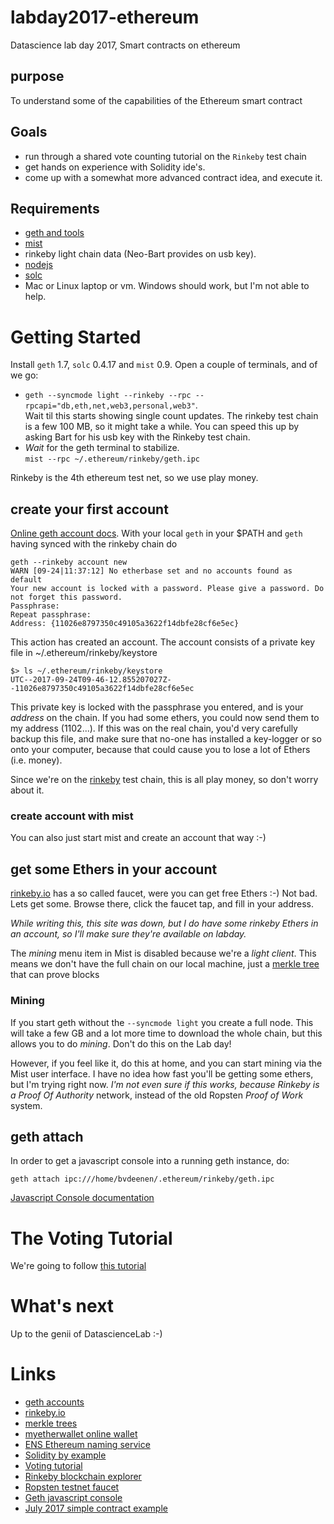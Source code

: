 # labday2017-ethereum
Datascience lab day 2017, Smart contracts on ethereum

## purpose
To understand some of the capabilities of the Ethereum smart contract

## Goals

* run through a shared vote counting tutorial on the `Rinkeby` test chain
* get hands on experience with Solidity ide's.
* come up with a somewhat more advanced contract idea, and execute it.

## Requirements

* [geth and tools](https://geth.ethereum.org/downloads/)
* [mist](https://github.com/ethereum/mist/releases)
* rinkeby light chain data (Neo-Bart provides on usb key).
* [nodejs](https://nodejs.org/en/download/)
* [solc](https://github.com/ethereum/solidity/releases)
* Mac or Linux laptop or vm. Windows should work, but I'm not able to help.

# Getting Started

Install `geth` 1.7, `solc` 0.4.17  and `mist` 0.9. Open a couple of terminals, and of we go:

* `geth --syncmode light --rinkeby --rpc --rpcapi="db,eth,net,web3,personal,web3"`.  
  Wait til this starts showing single count updates. The rinkeby test chain is
  a few 100 MB, so it might take a while.  You can speed this up by asking Bart for his usb key with the Rinkeby test
  chain.
* _Wait_ for the geth terminal to stabilize.    
  `mist --rpc ~/.ethereum/rinkeby/geth.ipc`

Rinkeby is the 4th ethereum test net, so we use play money.

## create your first account

[Online geth account docs][1]. With your local `geth` in your $PATH and `geth` having synced with the rinkeby chain do

    geth --rinkeby account new
    WARN [09-24|11:37:12] No etherbase set and no accounts found as default 
    Your new account is locked with a password. Please give a password. Do not forget this password.
    Passphrase: 
    Repeat passphrase: 
    Address: {11026e8797350c49105a3622f14dbfe28cf6e5ec}

This action has created an account. The account consists of a private key file in ~/.ethereum/rinkeby/keystore

    $> ls ~/.ethereum/rinkeby/keystore  
    UTC--2017-09-24T09-46-12.855207027Z--11026e8797350c49105a3622f14dbfe28cf6e5ec


This private key is locked with the passphrase you entered, and is your _address_ on the chain.  If you had some ethers,
you could now send them to my address (1102...). If this was on the real chain, you'd very carefully backup this file,
and make sure that no-one has installed a key-logger or so onto your computer, because that could cause you to lose a
lot of Ethers (i.e. money).

Since we're on the [rinkeby][2] test chain, this is all play money, so don't worry about it.

### create account with mist
You can also just start mist and create an account that way :-)


## get some Ethers in your account

[rinkeby.io][2] has a so called faucet, were you can get free Ethers :-) Not bad. Lets get some.
Browse there, click the faucet tap, and fill in your address.

_While writing this, this site was down, but I do have some rinkeby Ethers in an account, so I'll make sure they're available on labday._

The _mining_ menu item in Mist is disabled because we're a _light client_. This means we don't have the full chain on our
local machine, just a [merkle tree][3] that can prove blocks

### Mining
If you start geth without the `--syncmode light` you create a full node. This will take a few GB and a lot more time to download the whole chain, but this allows you to do _mining_. Don't do this on the Lab day!

However, if you feel like it, do this at home, and you can start mining via the Mist user interface. I have no idea how fast you'll be getting some ethers, but I'm trying right now.
_I'm not even sure if this works, because Rinkeby is a Proof Of Authority_ network, instead of the old Ropsten _Proof of Work_ system.

## geth attach
In order to get a javascript console into a running geth instance, do:

    geth attach ipc:///home/bvdeenen/.ethereum/rinkeby/geth.ipc
    
[Javascript Console documentation][10]

# The Voting Tutorial

We're going to follow [this tutorial][7]

# What's next
Up to the genii of DatascienceLab :-)

# Links

* [geth accounts][1]
* [rinkeby.io][2]
* [merkle trees][3]
* [myetherwallet online wallet][4]
* [ENS Ethereum naming service][5]
* [Solidity by example][6]
* [Voting tutorial][7]
* [Rinkeby blockchain explorer][8]
* [Ropsten testnet faucet][9]
* [Geth javascript console][10]
* [July 2017 simple contract example][11]

[1]: https://github.com/ethereum/go-ethereum/wiki/Managing-your-accounts
[2]: http://www.rinkeby.io/
[3]: https://en.wikipedia.org/wiki/Merkle_tree
[4]: https://www.myetherwallet.com
[5]: https://github.com/ethereum/ens/blob/master/docs/userguide.rst
[6]: http://solidity.readthedocs.io/en/develop/solidity-by-example.html
[7]: https://medium.com/@mvmurthy/full-stack-hello-world-voting-ethereum-dapp-tutorial-part-1-40d2d0d807c2
[8]: https://rinkeby.etherscan.io/
[9]: http://faucet.ropsten.be:3001/
[10]: https://github.com/ethereum/go-ethereum/wiki/Management-APIs
[11]: https://alanbuxton.wordpress.com/2017/07/19/first-steps-with-ethereum-private-networks-and-smart-contracts-on-ubuntu-16-04/
